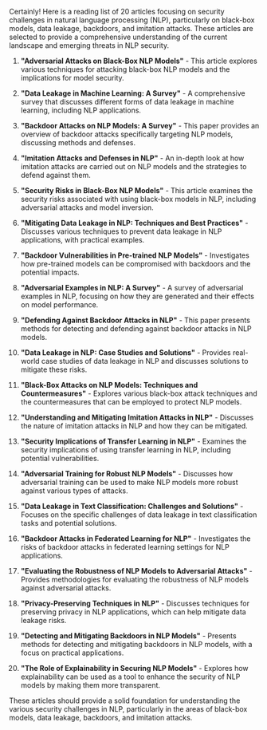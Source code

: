 Certainly! Here is a reading list of 20 articles focusing on security challenges in natural language processing (NLP), particularly on black-box models, data leakage, backdoors, and imitation attacks. These articles are selected to provide a comprehensive understanding of the current landscape and emerging threats in NLP security.

1. **"Adversarial Attacks on Black-Box NLP Models"** - This article explores various techniques for attacking black-box NLP models and the implications for model security.
   
2. **"Data Leakage in Machine Learning: A Survey"** - A comprehensive survey that discusses different forms of data leakage in machine learning, including NLP applications.

3. **"Backdoor Attacks on NLP Models: A Survey"** - This paper provides an overview of backdoor attacks specifically targeting NLP models, discussing methods and defenses.

4. **"Imitation Attacks and Defenses in NLP"** - An in-depth look at how imitation attacks are carried out on NLP models and the strategies to defend against them.

5. **"Security Risks in Black-Box NLP Models"** - This article examines the security risks associated with using black-box models in NLP, including adversarial attacks and model inversion.

6. **"Mitigating Data Leakage in NLP: Techniques and Best Practices"** - Discusses various techniques to prevent data leakage in NLP applications, with practical examples.

7. **"Backdoor Vulnerabilities in Pre-trained NLP Models"** - Investigates how pre-trained models can be compromised with backdoors and the potential impacts.

8. **"Adversarial Examples in NLP: A Survey"** - A survey of adversarial examples in NLP, focusing on how they are generated and their effects on model performance.

9. **"Defending Against Backdoor Attacks in NLP"** - This paper presents methods for detecting and defending against backdoor attacks in NLP models.

10. **"Data Leakage in NLP: Case Studies and Solutions"** - Provides real-world case studies of data leakage in NLP and discusses solutions to mitigate these risks.

11. **"Black-Box Attacks on NLP Models: Techniques and Countermeasures"** - Explores various black-box attack techniques and the countermeasures that can be employed to protect NLP models.

12. **"Understanding and Mitigating Imitation Attacks in NLP"** - Discusses the nature of imitation attacks in NLP and how they can be mitigated.

13. **"Security Implications of Transfer Learning in NLP"** - Examines the security implications of using transfer learning in NLP, including potential vulnerabilities.

14. **"Adversarial Training for Robust NLP Models"** - Discusses how adversarial training can be used to make NLP models more robust against various types of attacks.

15. **"Data Leakage in Text Classification: Challenges and Solutions"** - Focuses on the specific challenges of data leakage in text classification tasks and potential solutions.

16. **"Backdoor Attacks in Federated Learning for NLP"** - Investigates the risks of backdoor attacks in federated learning settings for NLP applications.

17. **"Evaluating the Robustness of NLP Models to Adversarial Attacks"** - Provides methodologies for evaluating the robustness of NLP models against adversarial attacks.

18. **"Privacy-Preserving Techniques in NLP"** - Discusses techniques for preserving privacy in NLP applications, which can help mitigate data leakage risks.

19. **"Detecting and Mitigating Backdoors in NLP Models"** - Presents methods for detecting and mitigating backdoors in NLP models, with a focus on practical applications.

20. **"The Role of Explainability in Securing NLP Models"** - Explores how explainability can be used as a tool to enhance the security of NLP models by making them more transparent.

These articles should provide a solid foundation for understanding the various security challenges in NLP, particularly in the areas of black-box models, data leakage, backdoors, and imitation attacks.